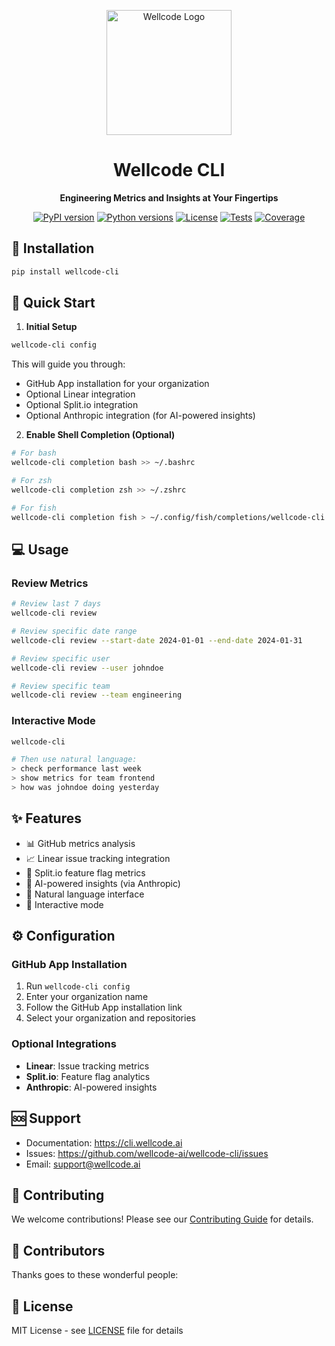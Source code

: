 <p align="center">
  <img src="https://wellcode.ai/logo.png" alt="Wellcode Logo" width="200"/>
</p>

<h1 align="center">Wellcode CLI</h1>

<p align="center">
  <strong>Engineering Metrics and Insights at Your Fingertips</strong>
</p>

<p align="center">
  <a href="https://pypi.org/project/wellcode-cli/"><img src="https://img.shields.io/pypi/v/wellcode-cli.svg" alt="PyPI version"></a>
  <a href="https://pypi.org/project/wellcode-cli/"><img src="https://img.shields.io/pypi/pyversions/wellcode-cli.svg" alt="Python versions"></a>
  <a href="https://github.com/wellcode-ai/wellcode-cli/blob/main/LICENSE"><img src="https://img.shields.io/github/license/wellcode-ai/wellcode-cli.svg" alt="License"></a>
  <a href="https://github.com/wellcode-ai/wellcode-cli/actions"><img src="https://github.com/wellcode-ai/wellcode-cli/workflows/tests/badge.svg" alt="Tests"></a>
  <a href="https://codecov.io/gh/wellcode-ai/wellcode-cli"><img src="https://codecov.io/gh/wellcode-ai/wellcode-cli/branch/main/graph/badge.svg" alt="Coverage"></a>
</p>

## 🚀 Installation

```bash
pip install wellcode-cli
```

## 🏃 Quick Start

1. **Initial Setup**
```bash
wellcode-cli config
```

This will guide you through:
- GitHub App installation for your organization
- Optional Linear integration
- Optional Split.io integration
- Optional Anthropic integration (for AI-powered insights)

2. **Enable Shell Completion (Optional)**
```bash
# For bash
wellcode-cli completion bash >> ~/.bashrc

# For zsh
wellcode-cli completion zsh >> ~/.zshrc

# For fish
wellcode-cli completion fish > ~/.config/fish/completions/wellcode-cli.fish
```

## 💻 Usage

### Review Metrics
```bash
# Review last 7 days
wellcode-cli review

# Review specific date range
wellcode-cli review --start-date 2024-01-01 --end-date 2024-01-31

# Review specific user
wellcode-cli review --user johndoe

# Review specific team
wellcode-cli review --team engineering
```

### Interactive Mode
```bash
wellcode-cli

# Then use natural language:
> check performance last week
> show metrics for team frontend
> how was johndoe doing yesterday
```

## ✨ Features

- 📊 GitHub metrics analysis
- 📈 Linear issue tracking integration
- 🔄 Split.io feature flag metrics
- 🤖 AI-powered insights (via Anthropic)
- 💬 Natural language interface
- 📱 Interactive mode

## ⚙️ Configuration

### GitHub App Installation
1. Run `wellcode-cli config`
2. Enter your organization name
3. Follow the GitHub App installation link
4. Select your organization and repositories

### Optional Integrations
- **Linear**: Issue tracking metrics
- **Split.io**: Feature flag analytics
- **Anthropic**: AI-powered insights

## 🆘 Support

- Documentation: https://cli.wellcode.ai
- Issues: https://github.com/wellcode-ai/wellcode-cli/issues
- Email: support@wellcode.ai

## 📄 Contributing

We welcome contributions! Please see our [Contributing Guide](CONTRIBUTING.md) for details.

## 💖 Contributors

Thanks goes to these wonderful people:

<!-- ALL-CONTRIBUTORS-LIST:START - Do not remove or modify this section -->
<!-- prettier-ignore-start -->
<!-- markdownlint-disable -->
<!-- Add contributors here -->
<!-- markdownlint-restore -->
<!-- prettier-ignore-end -->
<!-- ALL-CONTRIBUTORS-LIST:END -->

## 📄 License

MIT License - see [LICENSE](LICENSE) file for details